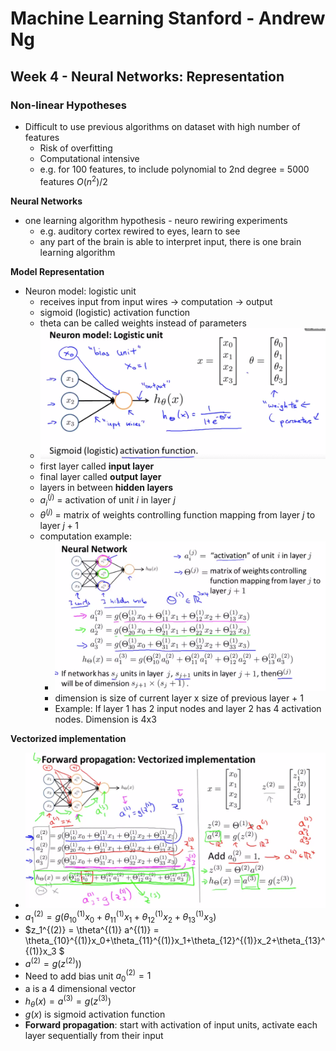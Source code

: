 # Machine Learning Stanford - Andrew Ng

## Week 4 - Neural Networks: Representation

### Non-linear Hypotheses

- Difficult to use previous algorithms on dataset with high number of features
  - Risk of overfitting
  - Computational intensive
  - e.g. for 100 features, to include polynomial to 2nd degree = 5000 features $O(n^2)/2$

**Neural Networks**

- one learning algorithm hypothesis - neuro rewiring experiments
  - e.g. auditory cortex rewired to eyes, learn to see
  - any part of the brain is able to interpret input, there is one brain learning algorithm

**Model Representation**

- Neuron model: logistic unit
  - receives input from input wires -> computation -> output
  - sigmoid (logistic) activation function
  - theta can be called weights instead of parameters
  - ![picture 1](images/616fa67889eed4e89b6ce6a3e9356fd83b2fcd6ddc43f77af72a74dbc5433b61.png) 
  - first layer called **input layer**
  - final layer called **output layer**
  - layers in between **hidden layers**
  - $a_i^{(j)}$ = activation of unit $i$ in layer $j$
  - $\theta^{(j)}$ = matrix of weights controlling function mapping from layer $j$ to layer $j+1$
  - computation example:
    - ![picture 4](images/1241af6755a6db3287c35b06bccb656319a967f234a6bad62ea68250a19bf20e.png)  
    - dimension is size of current layer x size of previous layer + 1
    - Example: If layer 1 has 2 input nodes and layer 2 has 4 activation nodes. Dimension is 4x3

**Vectorized implementation**

- ![picture 5](images/c03da0d73c65255cc6445af521a6c2f4fb937594a4a07e79cd86db079f3183e0.png)  
- $a_1^{(2)} = g(\theta_{10}^{(1)}x_0+\theta_{11}^{(1)}x_1+\theta_{12}^{(1)}x_2+\theta_{13}^{(1)}x_3)$
- $z_1^{(2)} = \theta^{(1)} a^{(1)} = \theta_{10}^{(1)}x_0+\theta_{11}^{(1)}x_1+\theta_{12}^{(1)}x_2+\theta_{13}^{(1)}x_3 $
- $a^{(2)} = g(z^{(2)}))$
- Need to add bias unit $a_0^{(2)}=1$ 
- a is a 4 dimensional vector
- $h_\theta(x) = a^{(3)} = g(z^{(3)})$
- $g(x)$ is sigmoid activation function
- **Forward propagation**: start with activation of input units, activate each layer sequentially from their input